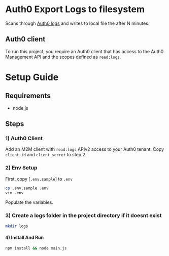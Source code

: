 # Auth0 Export Logs to filesystem

Scans through [Auth0 logs](https://auth0.com/docs/logs) and writes to local file the after N minutes.

## Auth0 client

To run this project, you require an Auth0 client that has access to the Auth0 Management API and the scopes defined as `read:logs`.

# Setup Guide

## Requirements

* node.js

## Steps

### 1) Auth0 Client
Add an M2M client with `read:logs` APIv2 access to your Auth0 tenant. Copy `client_id` and `client_secret` to step 2.

### 2) Env Setup
First, copy [`.env.sample`] to `.env` 

```bash
cp .env.sample .env
vim .env
```
Populate the variables.

### 3) Create a logs folder in the project directory if it doesnt exist

```bash
mkdir logs
```

#### 4) Install And Run

```bash
npm install && node main.js
```

